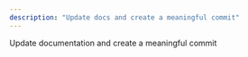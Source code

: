 ```yaml
---
description: "Update docs and create a meaningful commit"
---
```


Update documentation and create a meaningful commit